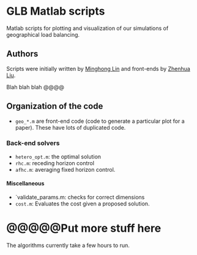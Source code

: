 GLB Matlab scripts
====

Matlab scripts for plotting and visualization of our simulations of geographical load balancing.

Authors
----
Scripts were initially written by [Minghong Lin](http://users.cms.caltech.edu/~mhlin/) and front-ends by [Zhenhua Liu](http://users.cms.caltech.edu/~zliu2/).

Blah blah blah @@@@

Organization of the code
----
* `geo_*.m` are front-end code (code to generate a particular plot for a paper). These have lots of duplicated code.

### Back-end solvers
* `hetero_opt.m`: the optimal solution
* `rhc.m`: receding horizon control
* `afhc.m`: averaging fixed horizon control.

#### Miscellaneous
* `validate_params.m: checks for correct dimensions
* `cost.m`: Evaluates the cost given a proposed solution.

@@@@@Put more stuff here
====
The algorithms currently take a few hours to run.